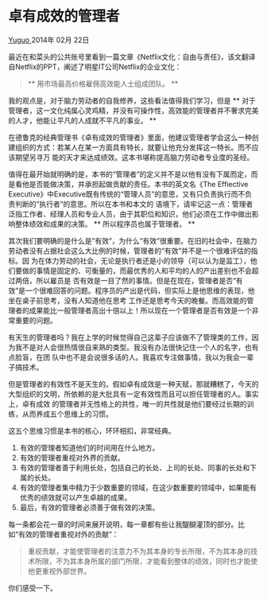 #  卓有成效的管理者

[ Yuguo ](http://yuguo.us) 2014年 02月 22日

最近在和菜头的公共账号里看到一篇文章《Netflix文化：自由与责任》，该文翻译自Netflix的PPT，阐述了明星IT公司Netflix的企业文化：

> ** 用市场最高价格雇佣高效能人士组成团队。 **

我的观点是，对于脑力劳动者的自我修养，这些看法值得我们学习，但是 **
对于管理者，这一文化纯属心灵鸡精，并没有可操作性，高效能的管理者并不奢求完美的人才，他能让平凡的人成就不平凡的事业。 **

在德鲁克的经典管理书《卓有成效的管理者》里面，他建议管理者学会这么一种创建组织的方式：若某人在某一方面具有特长，就要让他充分发挥这一特长。而不应该期望另寻万
能的天才来达成绩效。这本书堪称提高脑力劳动者专业度的圣经。

值得在最开始就明确的是，本书的“管理者”的定义并不是以他有没有下属而定，而是看他是否能做决策，并承担起做贡献的责任。本书的英文名《The
Effiective Executive》中Executive既有传统的“管理人员”的意思，又有只负责执行而不负责判断的“执行者”的意思。所以在本书和本文的
语境下，请牢记这一点：管理者泛指工作者、经理人员和专业人员，由于其职位和知识，他们必须在工作中做出影响整体绩效和成果的决策。 ** 所以程序员也属于管理者。
**

其次我们要明确的是什么是“有效”，为什么“有效”很重要。在旧的社会中，在脑力劳动者没有占据社会这么大比例的时候，管理者的“有效”并不是一个很难评估的指标。因
为在体力劳动的社会，无论是执行者还是小的领导（可以认为是监工），他们要做的事情是固定的、可衡量的，而最优秀的人和平均的人的产出差别也不会超过两倍，所以雇员是
否有效是一目了然的事情。但是在现在，管理者是否“有效”是一个很难回答的问题。程序员的产出是代码，但实际上是他思维的表现，他坐在桌子前思考，没有人知道他在思考
工作还是思考今天的晚餐。而高效能的管理者的成果能比一般管理者高出十倍以上！所以现在一个管理者是否有效是一个非常重要的问题。

有天生的管理者吗？我在上学的时候觉得自己这辈子应该做不了管理类的工作，因为我不是对人会很热情很自来熟的类型。我没有办法很快记住一个人的名字，也有点脸盲，在团
队中也不是会说很多话的人。我喜欢专注做事情，我以为我会一辈子搞技术。

但是管理者的有效性不是天生的。假如卓有成效是一种天赋，那就糟糕了，今天的大型组织的文明，所依赖的是大批具有一定有效性而且可以担任管理者的人。事实上，卓有成效
的管理者并无性格上的共性，唯一的共性就是他们要经过长期的训练，从而养成五个思维上的习惯。

这五个思维习惯是本书的核心，环环相扣，非常经典。

  1. 有效的管理者知道他们的时间用在什么地方。 
  2. 有效的管理者重视对外界的贡献。 
  3. 有效的管理者善于利用长处，包括自己的长处、上司的长处、同事的长处和下属的长处。 
  4. 有效的管理者集中精力于少数重要的领域，在这少数重要的领域中，如果能有优秀的绩效就可以产生卓越的成果。 
  5. 最后，有效的管理者必须善于做有效的决策。 

每一条都会花一章的时间来展开说明，每一章都有些让我醍醐灌顶的部分。比如“有效的管理者重视对外的贡献”：

> 重视贡献，才能使管理者的注意力不为其本身的专长所限，不为其本身的技术所限，不为其本身所属的部门所限，才能看到整体的绩效，同时也才能使他更重视外部世界。

你们感受一下。


